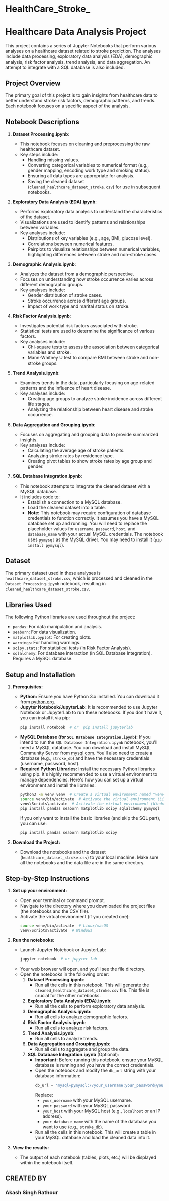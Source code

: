 # HealthCare_Stroke_

# Healthcare Data Analysis Project

This project contains a series of Jupyter Notebooks that perform various analyses on a healthcare dataset related to stroke prediction. The analyses include data processing, exploratory data analysis (EDA), demographic analysis, risk factor analysis, trend analysis, and data aggregation.  An attempt to integrate with a SQL database is also included.

## Project Overview

The primary goal of this project is to gain insights from healthcare data to better understand stroke risk factors, demographic patterns, and trends.  Each notebook focuses on a specific aspect of the analysis.

## Notebook Descriptions

1.  **Dataset Processing.ipynb**:
    * This notebook focuses on cleaning and preprocessing the raw healthcare dataset.
    * Key steps include:
        * Handling missing values.
        * Converting categorical variables to numerical format (e.g., gender mapping, encoding work type and smoking status).
        * Ensuring all data types are appropriate for analysis.
        * Saving the cleaned dataset (`cleaned_healthcare_dataset_stroke.csv`) for use in subsequent notebooks.

2.  **Exploratory Data Analysis (EDA).ipynb**:
    * Performs exploratory data analysis to understand the characteristics of the dataset.
    * Visualizations are used to identify patterns and relationships between variables.
    * Key analyses include:
        * Distributions of key variables (e.g., age, BMI, glucose level).
        * Correlations between numerical features.
        * Pairplots to visualize relationships between numerical variables, highlighting differences between stroke and non-stroke cases.

3.  **Demographic Analysis.ipynb**:
    * Analyzes the dataset from a demographic perspective.
    * Focuses on understanding how stroke occurrence varies across different demographic groups.
    * Key analyses include:
        * Gender distribution of stroke cases.
        * Stroke occurrence across different age groups.
        * Impact of work type and marital status on stroke.

4.  **Risk Factor Analysis.ipynb**:
    * Investigates potential risk factors associated with stroke.
    * Statistical tests are used to determine the significance of various factors.
    * Key analyses include:
        * Chi-square tests to assess the association between categorical variables and stroke.
        * Mann-Whitney U test to compare BMI between stroke and non-stroke groups.

5.  **Trend Analysis.ipynb**:
    * Examines trends in the data, particularly focusing on age-related patterns and the influence of heart disease.
    * Key analyses include:
        * Creating age groups to analyze stroke incidence across different life stages.
        * Analyzing the relationship between heart disease and stroke occurrence.

6.  **Data Aggregation and Grouping.ipynb**:
    * Focuses on aggregating and grouping data to provide summarized insights.
    * Key analyses include:
        * Calculating the average age of stroke patients.
        * Analyzing stroke rates by residence type.
        * Creating pivot tables to show stroke rates by age group and gender.

7.  **SQL Database Integration.ipynb**:
    * This notebook attempts to integrate the cleaned dataset with a MySQL database.
    * It includes code to:
        * Establish a connection to a MySQL database.
        * Load the cleaned dataset into a table.
        * **Note:** This notebook may require configuration of database credentials to function correctly.  It assumes you have a MySQL database set up and running.  You will need to replace the placeholder values for `username`, `password`, `host`, and `database_name` with your actual MySQL credentials.  The notebook uses `pymysql` as the MySQL driver.  You may need to install it (`pip install pymysql`).

## Dataset

The primary dataset used in these analyses is `healthcare_dataset_stroke.csv`, which is processed and cleaned in the `Dataset Processing.ipynb` notebook, resulting in `cleaned_healthcare_dataset_stroke.csv`.

## Libraries Used

The following Python libraries are used throughout the project:

* `pandas`: For data manipulation and analysis.
* `seaborn`: For data visualization.
* `matplotlib.pyplot`: For creating plots.
* `warnings`: For handling warnings.
* `scipy.stats`: For statistical tests (in Risk Factor Analysis).
* `sqlalchemy`: For database interaction (in SQL Database Integration).  Requires a MySQL database.

## Setup and Installation

1.  **Prerequisites:**
    * **Python:** Ensure you have Python 3.x installed. You can download it from [python.org](https://www.python.org/).
    * **Jupyter Notebook/JupyterLab:** It is recommended to use Jupyter Notebook or JupyterLab to run these notebooks.  If you don't have it, you can install it via pip:
        ```bash
        pip install notebook  # or  pip install jupyterlab
        ```
    * **MySQL Database (for `SQL Database Integration.ipynb`):** If you intend to run the `SQL Database Integration.ipynb` notebook, you'll need a MySQL database.  You can download and install MySQL Community Server from [mysql.com](https://dev.mysql.com/downloads/).  You'll also need to create a database (e.g., `stroke_db`) and have the necessary credentials (username, password, host).
    * **Required Python Libraries:** Install the necessary Python libraries using pip.  It's highly recommended to use a virtual environment to manage dependencies.  Here's how you can set up a virtual environment and install the libraries:
        ```bash
        python3 -m venv venv  # Create a virtual environment named "venv"
        source venv/bin/activate  # Activate the virtual environment (Linux/macOS)
        venv\Scripts\activate  # Activate the virtual environment (Windows)
        pip install pandas seaborn matplotlib scipy sqlalchemy pymysql  # Install the libraries
        ```
        If you only want to install the basic libraries (and skip the SQL part), you can use:
        ```bash
        pip install pandas seaborn matplotlib scipy
        ```

2.  **Download the Project:**
    * Download the notebooks and the dataset (`healthcare_dataset_stroke.csv`) to your local machine.  Make sure all the notebooks and the data file are in the same directory.

## Step-by-Step Instructions

1.  **Set up your environment:**
    * Open your terminal or command prompt.
    * Navigate to the directory where you downloaded the project files (the notebooks and the CSV file).
    * Activate the virtual environment (if you created one):
        ```bash
        source venv/bin/activate  # Linux/macOS
        venv\Scripts\activate  # Windows
        ```

2.  **Run the notebooks:**
    * Launch Jupyter Notebook or JupyterLab:
        ```bash
        jupyter notebook  # or jupyter lab
        ```
    * Your web browser will open, and you'll see the file directory.
    * Open the notebooks in the following order:
        1.  **Dataset Processing.ipynb**:
            * Run all the cells in this notebook.  This will generate the `cleaned_healthcare_dataset_stroke.csv` file.  This file is crucial for the other notebooks.
        2.  **Exploratory Data Analysis (EDA).ipynb**:
            * Run all the cells to perform exploratory data analysis.
        3.  **Demographic Analysis.ipynb**:
            * Run all cells to analyze demographic factors.
        4.  **Risk Factor Analysis.ipynb**:
            * Run all cells to analyze risk factors.
        5.  **Trend Analysis.ipynb**:
             * Run all cells to analyze trends.
        6.  **Data Aggregation and Grouping.ipynb**:
            * Run all cells to aggregate and group the data.
        7.  **SQL Database Integration.ipynb** (Optional):
            * **Important:** Before running this notebook, ensure your MySQL database is running and you have the correct credentials.
            * Open the notebook and modify the `db_url` string with your database information:
                ```python
                db_url = 'mysql+pymysql://your_username:your_password@your_host/your_database_name'
                ```
                Replace:
                * `your_username` with your MySQL username.
                * `your_password` with your MySQL password.
                * `your_host` with your MySQL host (e.g., `localhost` or an IP address).
                * `your_database_name` with the name of the database you want to use (e.g., `stroke_db`).
            * Run all the cells in this notebook.  This will create a table in your MySQL database and load the cleaned data into it.

3.  **View the results:**
    * The output of each notebook (tables, plots, etc.) will be displayed within the notebook itself.


## CREATED BY
### Akash Singh Rathour
